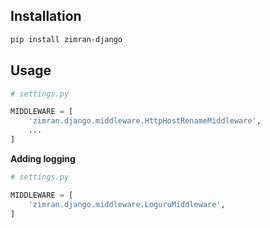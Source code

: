 ## Installation

```bash
pip install zimran-django
```

## Usage

```python
# settings.py

MIDDLEWARE = [
    'zimran.django.middleware.HttpHostRenameMiddleware',
    ...
]
```

**Adding logging**

```python
# settings.py

MIDDLEWARE = [
    'zimran.django.middleware.LoguruMiddleware',
]

```
